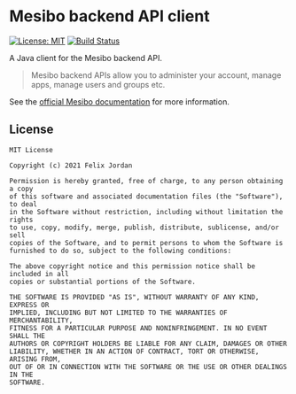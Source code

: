 # Mesibo backend API client
[![License: MIT](https://img.shields.io/badge/License-MIT-yellow.svg)](https://opensource.org/licenses/MIT)
[![Build Status](https://travis-ci.com/fxjordan/mesibo-backend-api-client.svg?branch=main)](https://travis-ci.com/fxjordan/mesibo-backend-api-client)

A Java client for the Mesibo backend API.

> Mesibo backend APIs allow you to administer your account, manage apps, manage users and groups etc.

See the [official Mesibo documentation](https://mesibo.com/documentation/api/backend-api) for more information.

## License

```
MIT License

Copyright (c) 2021 Felix Jordan

Permission is hereby granted, free of charge, to any person obtaining a copy
of this software and associated documentation files (the "Software"), to deal
in the Software without restriction, including without limitation the rights
to use, copy, modify, merge, publish, distribute, sublicense, and/or sell
copies of the Software, and to permit persons to whom the Software is
furnished to do so, subject to the following conditions:

The above copyright notice and this permission notice shall be included in all
copies or substantial portions of the Software.

THE SOFTWARE IS PROVIDED "AS IS", WITHOUT WARRANTY OF ANY KIND, EXPRESS OR
IMPLIED, INCLUDING BUT NOT LIMITED TO THE WARRANTIES OF MERCHANTABILITY,
FITNESS FOR A PARTICULAR PURPOSE AND NONINFRINGEMENT. IN NO EVENT SHALL THE
AUTHORS OR COPYRIGHT HOLDERS BE LIABLE FOR ANY CLAIM, DAMAGES OR OTHER
LIABILITY, WHETHER IN AN ACTION OF CONTRACT, TORT OR OTHERWISE, ARISING FROM,
OUT OF OR IN CONNECTION WITH THE SOFTWARE OR THE USE OR OTHER DEALINGS IN THE
SOFTWARE.
```

